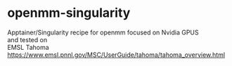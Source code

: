 # openmm-singularity
Apptainer/Singularity recipe for openmm focused on Nvidia GPUS  
and tested on    
EMSL Tahoma https://www.emsl.pnnl.gov/MSC/UserGuide/tahoma/tahoma_overview.html
